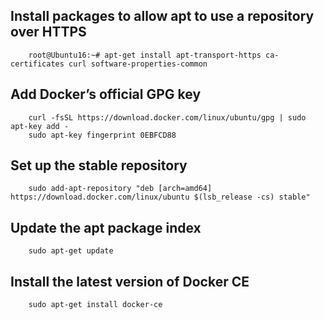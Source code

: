## Install packages to allow apt to use a repository over HTTPS

        root@Ubuntu16:~# apt-get install apt-transport-https ca-certificates curl software-properties-common

## Add Docker’s official GPG key

        curl -fsSL https://download.docker.com/linux/ubuntu/gpg | sudo apt-key add - 
        sudo apt-key fingerprint 0EBFCD88

## Set up the stable repository
        sudo add-apt-repository "deb [arch=amd64] https://download.docker.com/linux/ubuntu $(lsb_release -cs) stable"

## Update the apt package index
        sudo apt-get update

## Install the latest version of Docker CE
        sudo apt-get install docker-ce
